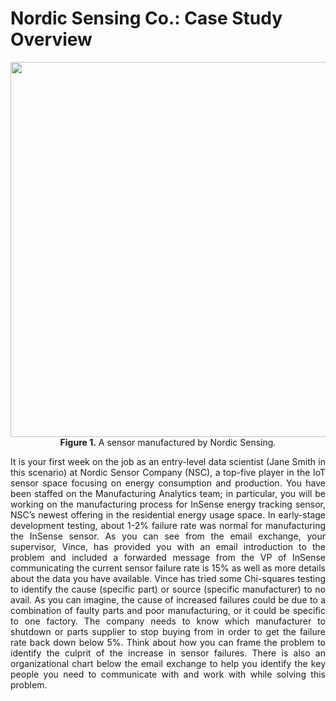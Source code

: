<h1>Nordic Sensing Co.: Case Study Overview</h1>

<p align="center">
  <img src="img/nordic_sensing_sensor.png" width="600">
  <br>
  <b>Figure 1.</b> A sensor manufactured by Nordic Sensing.
</p>

<p align="justify">
It is your first week on the job as an entry-level data scientist (Jane Smith in this
scenario) at Nordic Sensor Company (NSC), a top-five player in the IoT sensor space
focusing on energy consumption and production. You have been staffed on the
Manufacturing Analytics team; in particular, you will be working on the manufacturing
process for InSense energy tracking sensor, NSC’s newest offering in the residential
energy usage space.
In early-stage development testing, about 1-2% failure rate was normal for
manufacturing the InSense sensor. As you can see from the email exchange, your
supervisor, Vince, has provided you with an email introduction to the problem and
included a forwarded message from the VP of InSense communicating the current
sensor failure rate is 15% as well as more details about the data you have available.
Vince has tried some Chi-squares testing to identify the cause (specific part) or source
(specific manufacturer) to no avail. As you can imagine, the cause of increased failures
could be due to a combination of faulty parts and poor manufacturing, or it could be
specific to one factory.
The company needs to know which manufacturer to shutdown or parts supplier to stop
buying from in order to get the failure rate back down below 5%. Think about how you
can frame the problem to identify the culprit of the increase in sensor failures. There is also an organizational chart below the email exchange to help you identify the key
people you need to communicate with and work with while solving this problem.
</p>
